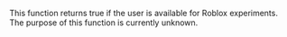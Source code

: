 This function returns true if the user is available for Roblox experiments. The purpose of this function is currently unknown.